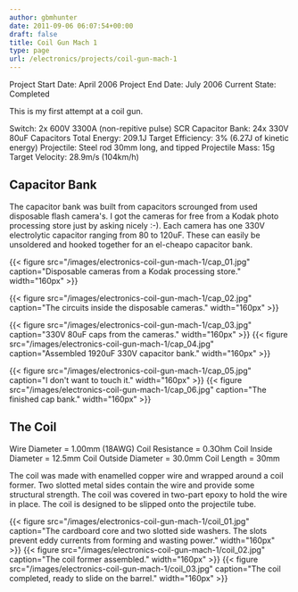 ```yaml
---
author: gbmhunter
date: 2011-09-06 06:07:54+00:00
draft: false
title: Coil Gun Mach 1
type: page
url: /electronics/projects/coil-gun-mach-1
---
```


Project Start Date: April 2006
Project End Date: July 2006
Current State: Completed

This is my first attempt at a coil gun.

Switch: 2x 600V 3300A (non-repitive pulse) SCR
Capacitor Bank: 24x 330V 80uF Capacitors
Total Energy: 209.1J
Target Efficiency: 3% (6.27J of kinetic energy) Projectile: Steel rod 30mm long, and tipped Projectile Mass: 15g Target Velocity: 28.9m/s (104km/h)

## Capacitor Bank

The capacitor bank was built from capacitors scrounged from used disposable flash camera's. I got the cameras for free from a Kodak photo processing store just by asking nicely :-). Each camera has one 330V electrolytic capacitor ranging from 80 to 120uF. These can easily be unsoldered and hooked together for an el-cheapo capacitor bank. 

{{< figure src="/images/electronics-coil-gun-mach-1/cap_01.jpg" caption="Disposable cameras from a Kodak processing store."  width="160px" >}}

{{< figure src="/images/electronics-coil-gun-mach-1/cap_02.jpg" caption="The circuits inside the disposable cameras."  width="160px" >}}

{{< figure src="/images/electronics-coil-gun-mach-1/cap_03.jpg" caption="330V 80uF caps from the cameras."  width="160px" >}} {{< figure src="/images/electronics-coil-gun-mach-1/cap_04.jpg" caption="Assembled 1920uF 330V capacitor bank."  width="160px" >}}

{{< figure src="/images/electronics-coil-gun-mach-1/cap_05.jpg" caption="I don't want to touch it."  width="160px" >}} {{< figure src="/images/electronics-coil-gun-mach-1/cap_06.jpg" caption="The finished cap bank."  width="160px" >}}

## The Coil

Wire Diameter = 1.00mm (18AWG)
Coil Resistance = 0.3Ohm
Coil Inside Diameter = 12.5mm
Coil Outside Diameter = 30.0mm
Coil Length = 30mm

The coil was made with enamelled copper wire and wrapped around a coil former. Two slotted metal sides contain the wire and provide some structural strength. The coil was covered in two-part epoxy to hold the wire in place. The coil is designed to be slipped onto the projectile tube.

{{< figure src="/images/electronics-coil-gun-mach-1/coil_01.jpg" caption="The cardboard core and two slotted side washers. The slots prevent eddy currents from forming and wasting power."  width="160px" >}} {{< figure src="/images/electronics-coil-gun-mach-1/coil_02.jpg" caption="The coil former assembled."  width="160px" >}} {{< figure src="/images/electronics-coil-gun-mach-1/coil_03.jpg" caption="The coil completed, ready to slide on the barrel."  width="160px" >}}

